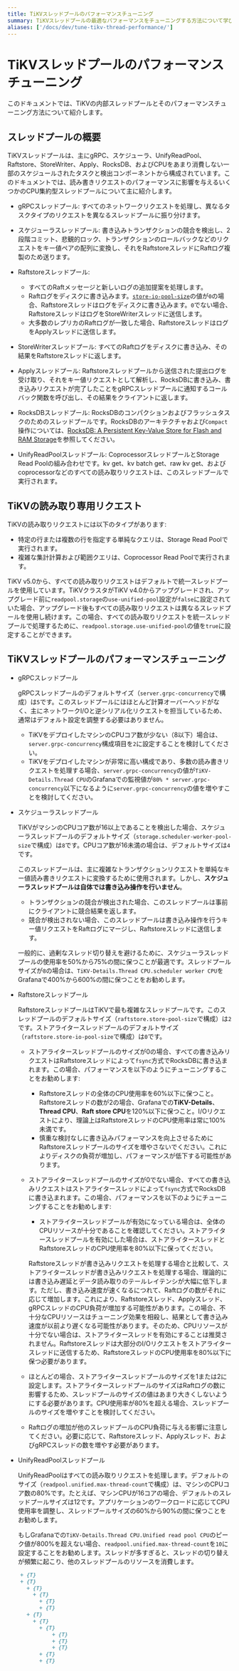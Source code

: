 ```yaml
---
title: TiKVスレッドプールのパフォーマンスチューニング
summary: TiKVスレッドプールの最適なパフォーマンスをチューニングする方法について学びます。
aliases: ['/docs/dev/tune-tikv-thread-performance/']
---
```


# TiKVスレッドプールのパフォーマンスチューニング

このドキュメントでは、TiKVの内部スレッドプールとそのパフォーマンスチューニング方法について紹介します。

## スレッドプールの概要

TiKVスレッドプールは、主にgRPC、スケジューラ、UnifyReadPool、Raftstore、StoreWriter、Apply、RocksDB、およびCPUをあまり消費しない一部のスケジュールされたタスクと検出コンポーネントから構成されています。このドキュメントでは、読み書きリクエストのパフォーマンスに影響を与えるいくつかのCPU集約型スレッドプールについて主に紹介します。

* gRPCスレッドプール: すべてのネットワークリクエストを処理し、異なるタスクタイプのリクエストを異なるスレッドプールに振り分けます。

* スケジューラスレッドプール: 書き込みトランザクションの競合を検出し、2段階コミット、悲観的ロック、トランザクションのロールバックなどのリクエストをキー値ペアの配列に変換し、それをRaftstoreスレッドにRaftログ複製のため送ります。

* Raftstoreスレッドプール:

	- すべてのRaftメッセージと新しいログの追加提案を処理します。
	- Raftログをディスクに書き込みます。[`store-io-pool-size`](/tikv-configuration-file.md#store-io-pool-size-new-in-v530)の値が`0`の場合、Raftstoreスレッドはログをディスクに書き込みます。`0`でない場合、RaftstoreスレッドはログをStoreWriterスレッドに送信します。
	- 大多数のレプリカのRaftログが一致した場合、RaftstoreスレッドはログをApplyスレッドに送信します。

* StoreWriterスレッドプール: すべてのRaftログをディスクに書き込み、その結果をRaftstoreスレッドに返します。

* Applyスレッドプール: Raftstoreスレッドプールから送信された提出ログを受け取り、それをキー値リクエストとして解析し、RocksDBに書き込み、書き込みリクエストが完了したことをgRPCスレッドプールに通知するコールバック関数を呼び出し、その結果をクライアントに返します。

* RocksDBスレッドプール: RocksDBのコンパクションおよびフラッシュタスクのためのスレッドプールです。RocksDBのアーキテクチャおよび`Compact`操作については、[RocksDB: A Persistent Key-Value Store for Flash and RAM Storage](https://github.com/facebook/rocksdb)を参照してください。

* UnifyReadPoolスレッドプール: CoprocessorスレッドプールとStorage Read Poolの組み合わせです。kv get、kv batch get、raw kv get、およびcoprocessorなどのすべての読み取りリクエストは、このスレッドプールで実行されます。

## TiKVの読み取り専用リクエスト

TiKVの読み取りリクエストには以下のタイプがあります:

- 特定の行または複数の行を指定する単純なクエリは、Storage Read Poolで実行されます。
- 複雑な集計計算および範囲クエリは、Coprocessor Read Poolで実行されます。

TiKV v5.0から、すべての読み取りリクエストはデフォルトで統一スレッドプールを使用しています。TiKVクラスタがTiKV v4.0からアップグレードされ、アップグレード前に`readpool.storage`の`use-unified-pool`設定が`false`に設定されていた場合、アップグレード後もすべての読み取りリクエストは異なるスレッドプールを使用し続けます。この場合、すべての読み取りリクエストを統一スレッドプールで処理するために、`readpool.storage.use-unified-pool`の値を`true`に設定することができます。

## TiKVスレッドプールのパフォーマンスチューニング

* gRPCスレッドプール

    gRPCスレッドプールのデフォルトサイズ（`server.grpc-concurrency`で構成）は`5`です。このスレッドプールにはほとんど計算オーバーヘッドがなく、主にネットワークI/Oと逆シリアル化リクエストを担当しているため、通常はデフォルト設定を調整する必要はありません。

    - TiKVをデプロイしたマシンのCPUコア数が少ない（8以下）場合は、`server.grpc-concurrency`構成項目を`2`に設定することを検討してください。
    - TiKVをデプロイしたマシンが非常に高い構成であり、多数の読み書きリクエストを処理する場合、`server.grpc-concurrency`の値が`TiKV-Details.Thread CPU`のGrafanaでの監視値が`80% * server.grpc-concurrency`以下になるように`server.grpc-concurrency`の値を増やすことを検討してください。

* スケジューラスレッドプール

    TiKVがマシンのCPUコア数が16以上であることを検出した場合、スケジューラスレッドプールのデフォルトサイズ（`storage.scheduler-worker-pool-size`で構成）は`8`です。CPUコア数が16未満の場合は、デフォルトサイズは`4`です。

    このスレッドプールは、主に複雑なトランザクションリクエストを単純なキー値読み書きリクエストに変換するために使用されます。しかし、**スケジューラスレッドプールは自体では書き込み操作を行いません**。

    - トランザクションの競合が検出された場合、このスレッドプールは事前にクライアントに競合結果を返します。
    - 競合が検出されない場合、このスレッドプールは書き込み操作を行うキー値リクエストをRaftログにマージし、Raftstoreスレッドに送信します。

    一般的に、過剰なスレッド切り替えを避けるために、スケジューラスレッドプールの使用率を50%から75%の間に保つことが最適です。スレッドプールサイズが`8`の場合は、`TiKV-Details.Thread CPU.scheduler worker CPU`をGrafanaで400%から600%の間に保つことをお勧めします。

* Raftstoreスレッドプール

    RaftstoreスレッドプールはTiKVで最も複雑なスレッドプールです。このスレッドプールのデフォルトサイズ（`raftstore.store-pool-size`で構成）は`2`です。ストアライタースレッドプールのデフォルトサイズ（`raftstore.store-io-pool-size`で構成）は`0`です。

    - ストアライタースレッドプールのサイズが0の場合、すべての書き込みリクエストはRaftstoreスレッドによって`fsync`方式でRocksDBに書き込まれます。この場合、パフォーマンスを以下のようにチューニングすることをお勧めします:

        - Raftstoreスレッドの全体のCPU使用率を60%以下に保つこと。Raftstoreスレッドの数が2の場合、Grafanaでの**TiKV-Details**、**Thread CPU**、**Raft store CPU**を120%以下に保つこと。I/Oリクエストにより、理論上はRaftstoreスレッドのCPU使用率は常に100%未満です。
        - 慎重な検討なしに書き込みパフォーマンスを向上させるためにRaftstoreスレッドプールのサイズを増やさないでください。これによりディスクの負荷が増加し、パフォーマンスが低下する可能性があります。

    - ストアライタースレッドプールのサイズが0でない場合、すべての書き込みリクエストはストアライタースレッドによって`fsync`方式でRocksDBに書き込まれます。この場合、パフォーマンスを以下のようにチューニングすることをお勧めします:

        - ストアライタースレッドプールが有効になっている場合は、全体のCPUリソースが十分であることを確認してください。ストアライタースレッドプールを有効にした場合は、ストアライタースレッドとRaftstoreスレッドのCPU使用率を80%以下に保ってください。

         Raftstoreスレッドが書き込みリクエストを処理する場合と比較して、ストアライタースレッドが書き込みリクエストを処理する場合、理論的には書き込み遅延とデータ読み取りのテールレイテンシが大幅に低下します。ただし、書き込み速度が速くなるにつれて、Raftログの数がそれに応じて増加します。これにより、Raftstoreスレッド、Applyスレッド、gRPCスレッドのCPU負荷が増加する可能性があります。この場合、不十分なCPUリソースはチューニング効果を相殺し、結果として書き込み速度が以前より遅くなる可能性があります。そのため、CPUリソースが十分でない場合は、ストアライタースレッドを有効にすることは推奨されません。Raftstoreスレッドは大部分のI/Oリクエストをストアライタースレッドに送信するため、RaftstoreスレッドのCPU使用率を80%以下に保つ必要があります。

    - ほとんどの場合、ストアライタースレッドプールのサイズを1または2に設定します。ストアライタースレッドプールのサイズはRaftログの数に影響するため、スレッドプールのサイズの値はあまり大きくしないようにする必要があります。CPU使用率が80%を超える場合、スレッドプールのサイズを増やすことを検討してください。

    - Raftログの増加が他のスレッドプールのCPU負荷に与える影響に注意してください。必要に応じて、Raftstoreスレッド、Applyスレッド、およびgRPCスレッドの数を増やす必要があります。

* UnifyReadPoolスレッドプール

    UnifyReadPoolはすべての読み取りリクエストを処理します。デフォルトのサイズ（`readpool.unified.max-thread-count`で構成）は、マシンのCPUコア数の80%です。たとえば、マシンCPUが16コアの場合、デフォルトのスレッドプールサイズは12です。アプリケーションのワークロードに応じてCPU使用率を調整し、スレッドプールサイズの60%から90%の間に保つことをお勧めします。

    もしGrafanaでの`TiKV-Details.Thread CPU.Unified read pool CPU`のピーク値が800%を超えない場合、`readpool.unified.max-thread-count`を`10`に設定することをお勧めします。スレッドが多すぎると、スレッドの切り替えが頻繁に起こり、他のスレッドプールのリソースを消費します。
```markdown
    + {T}
    + {T}
      + {T}
        + {T}
          + {T}
          + {T}
      + {T}
        + {T}
          + {T}
              + {T}
              + {T}
              + {T}
          + {T}
          + {T}
```
